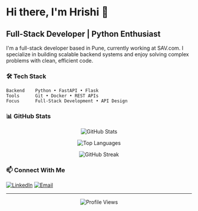 # Hi there, I'm Hrishi 👋

## Full-Stack Developer | Python Enthusiast

I'm a full-stack developer based in Pune, currently working at SAV.com. I specialize in building scalable backend systems and enjoy solving complex problems with clean, efficient code.

### 🛠️ Tech Stack

```text
Backend    Python • FastAPI • Flask
Tools      Git • Docker • REST APIs
Focus      Full-Stack Development • API Design
```

### 📊 GitHub Stats

<div align="center">
  
![GitHub Stats](https://github-readme-stats.vercel.app/api?username=hrishi-2407&show_icons=true&theme=tokyonight&hide_border=true&bg_color=0D1117&title_color=58A6FF&icon_color=58A6FF&text_color=C9D1D9)

![Top Languages](https://github-readme-stats.vercel.app/api/top-langs/?username=hrishi-2407&layout=compact&theme=tokyonight&hide_border=true&bg_color=0D1117&title_color=58A6FF&text_color=C9D1D9)

![GitHub Streak](https://github-readme-streak-stats.herokuapp.com/?user=hrishi-2407&theme=tokyonight&hide_border=true&background=0D1117&ring=58A6FF&fire=58A6FF&currStreakLabel=C9D1D9)

</div>

### 📫 Connect With Me

[![LinkedIn](https://img.shields.io/badge/LinkedIn-0A66C2?style=for-the-badge&logo=linkedin&logoColor=white)](https://linkedin.com/in/yourprofile)
[![Email](https://img.shields.io/badge/Email-EA4335?style=for-the-badge&logo=gmail&logoColor=white)](mailto:your.email@example.com)

---

<div align="center">
  <img src="https://komarev.com/ghpvc/?username=hrishi-2407&color=58A6FF&style=flat-square&label=Profile+Views" alt="Profile Views" />
</div>
